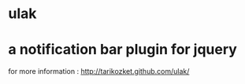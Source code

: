 ulak 
====

a notification bar plugin for jquery
====

for more information : http://tarikozket.github.com/ulak/